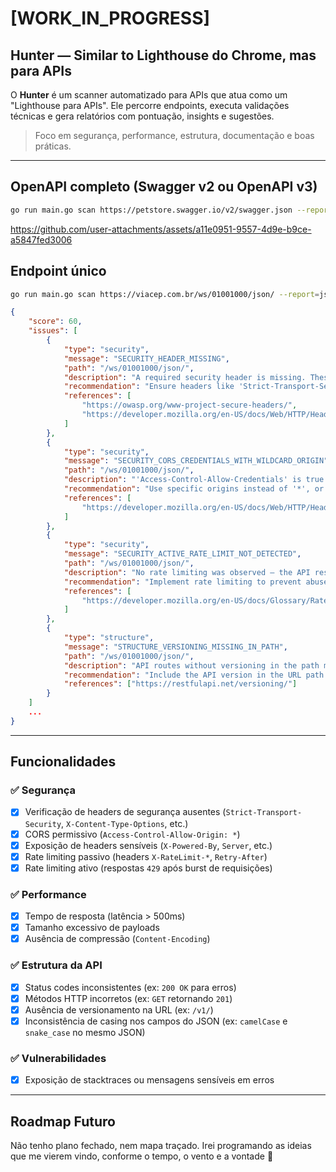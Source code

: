 # [WORK_IN_PROGRESS]

## Hunter — Similar to Lighthouse do Chrome, mas para APIs

O **Hunter** é um scanner automatizado para APIs que atua como um "Lighthouse para APIs". Ele percorre endpoints, executa validações técnicas e gera relatórios com pontuação, insights e sugestões.

> Foco em segurança, performance, estrutura, documentação e boas práticas.

---

## OpenAPI completo (Swagger v2 ou OpenAPI v3)

```bash
go run main.go scan https://petstore.swagger.io/v2/swagger.json --report=json
```

https://github.com/user-attachments/assets/a11e0951-9557-4d9e-b9ce-a5847fed3006

## Endpoint único

```bash
go run main.go scan https://viacep.com.br/ws/01001000/json/ --report=json
```

```json
{
    "score": 60,
    "issues": [
        {
            "type": "security",
            "message": "SECURITY_HEADER_MISSING",
            "path": "/ws/01001000/json/",
            "description": "A required security header is missing. These headers help protect against common vulnerabilities such as clickjacking, MIME-type sniffing, and XSS.",
            "recommendation": "Ensure headers like 'Strict-Transport-Security', 'X-Content-Type-Options', 'X-Frame-Options', 'X-XSS-Protection', and 'Referrer-Policy' are included in responses.",
            "references": [
                "https://owasp.org/www-project-secure-headers/",
                "https://developer.mozilla.org/en-US/docs/Web/HTTP/Headers"
            ]
        },
        {
            "type": "security",
            "message": "SECURITY_CORS_CREDENTIALS_WITH_WILDCARD_ORIGIN",
            "path": "/ws/01001000/json/",
            "description": "'Access-Control-Allow-Credentials' is true while origin is '*', which is invalid per the CORS spec and creates security risks.",
            "recommendation": "Use specific origins instead of '*', or disable credentials if open access is required.",
            "references": [
                "https://developer.mozilla.org/en-US/docs/Web/HTTP/Headers/Access-Control-Allow-Credentials"
            ]
        },
        {
            "type": "security",
            "message": "SECURITY_ACTIVE_RATE_LIMIT_NOT_DETECTED",
            "path": "/ws/01001000/json/",
            "description": "No rate limiting was observed — the API responded normally to multiple rapid requests.",
            "recommendation": "Implement rate limiting to prevent abuse and reduce attack surface.",
            "references": [
                "https://developer.mozilla.org/en-US/docs/Glossary/Rate_limit"
            ]
        },
        {
            "type": "structure",
            "message": "STRUCTURE_VERSIONING_MISSING_IN_PATH",
            "path": "/ws/01001000/json/",
            "description": "API routes without versioning in the path make it difficult to evolve the API without breaking existing clients.",
            "recommendation": "Include the API version in the URL path (e.g., /v1/resource) to support backward compatibility.",
            "references": ["https://restfulapi.net/versioning/"]
        }
    ]
    ...
}
```

---

## Funcionalidades

### ✅ Segurança

-   [x] Verificação de headers de segurança ausentes (`Strict-Transport-Security`, `X-Content-Type-Options`, etc.)
-   [x] CORS permissivo (`Access-Control-Allow-Origin: *`)
-   [x] Exposição de headers sensíveis (`X-Powered-By`, `Server`, etc.)
-   [x] Rate limiting passivo (headers `X-RateLimit-*`, `Retry-After`)
-   [x] Rate limiting ativo (respostas `429` após burst de requisições)

### ✅ Performance

-   [x] Tempo de resposta (latência > 500ms)
-   [x] Tamanho excessivo de payloads
-   [x] Ausência de compressão (`Content-Encoding`)

### ✅ Estrutura da API

-   [x] Status codes inconsistentes (ex: `200 OK` para erros)
-   [x] Métodos HTTP incorretos (ex: `GET` retornando `201`)
-   [x] Ausência de versionamento na URL (ex: `/v1/`)
-   [x] Inconsistência de casing nos campos do JSON (ex: `camelCase` e `snake_case` no mesmo JSON)

### ✅ Vulnerabilidades

-   [x] Exposição de stacktraces ou mensagens sensíveis em erros

---

## Roadmap Futuro

Não tenho plano fechado, nem mapa traçado. Irei programando as ideias que me vierem vindo, conforme o tempo, o vento e a vontade 👻
